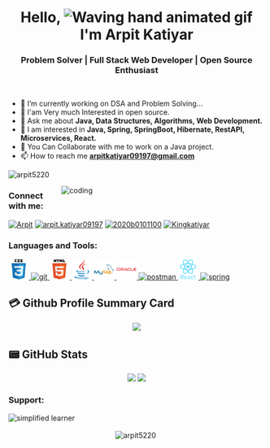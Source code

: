 <h1 align="center"> Hello, <img src="https://raw.githubusercontent.com/nixin72/nixin72/master/wave.gif" 
         alt="Waving hand animated gif"
         height="45"
         width="45" /> I'm Arpit Katiyar </h1>
<h3 align="center"> Problem Solver | Full Stack Web Developer | Open Source Enthusiast</h3>

<br>

<!-- - 👋 Hi, I’m Arpit Katiyar -->
- 🌱 I’m currently working on DSA and Problem Solving...
- 👀 I'am Very much Interested in open source.
- 💬 Ask me about **Java, Data Structures, Algorithms, Web Development.**
- 💬 I am interested in  **Java, Spring, SpringBoot, Hibernate, RestAPI, Microservices, React.**
- 💬 You Can Collaborate with me to work on a Java project.
- 📫 How to reach me **arpitkatiyar09197@gmail.com**

<p align="left"> <img src="https://komarev.com/ghpvc/?username=arpit5220&label=Profile%20views&color=0e75b6&style=flat" alt="arpit5220" /> </p>

<img align="right" alt="coding" width="400" src="https://user-images.githubusercontent.com/55389276/140866485-8fb1c876-9a8f-4d6a-98dc-08c4981eaf70.gif">

<h3 align="left">Connect with me:</h3>
<p align="left">
<a href="https://www.linkedin.com/in/arpit-katiyar-806507216/" target="blank"><img align="center" src="https://raw.githubusercontent.com/rahuldkjain/github-profile-readme-generator/master/src/images/icons/Social/linked-in-alt.svg" alt="Arpit" height="30" width="40" /></a>
<a href="https://www.instagram.com/arpit.katiyar09197/?hl=en" target="blank"><img align="center" src="https://raw.githubusercontent.com/rahuldkjain/github-profile-readme-generator/master/src/images/icons/Social/instagram.svg" alt="arpit.katiyar09197" height="30" width="40" /></a>
<a href="https://www.hackerrank.com/2020b0101100?hr_r=1" target="blank"><img align="center" src="https://raw.githubusercontent.com/rahuldkjain/github-profile-readme-generator/master/src/images/icons/Social/hackerrank.svg" alt="2020b0101100" height="30" width="40" /></a>
<a href="https://leetcode.com/Kingkatiyar/" target="blank"><img align="center" src="https://raw.githubusercontent.com/rahuldkjain/github-profile-readme-generator/master/src/images/icons/Social/leet-code.svg" alt="Kingkatiyar" height="30" width="40" /></a>
</p>

<!-- ## 💻 Tech Stack -->

<!-- ![Java](https://img.shields.io/badge/java-%23ED8B00.svg?style=for-the-badge&logo=java&logoColor=white) ![JavaScript](https://img.shields.io/badge/javascript-%23323330.svg?style=for-the-badge&logo=javascript&logoColor=%23F7DF1E) ![Firebase](https://img.shields.io/badge/firebase-%23039BE5.svg?style=for-the-badge&logo=firebase) ![Netlify](https://img.shields.io/badge/netlify-%23000000.svg?style=for-the-badge&logo=netlify&logoColor=#00C7B7) ![Heroku](https://img.shields.io/badge/heroku-%23430098.svg?style=for-the-badge&logo=heroku&logoColor=white) ![NPM](https://img.shields.io/badge/NPM-%23000000.svg?style=for-the-badge&logo=npm&logoColor=white) ![NodeJS](https://img.shields.io/badge/node.js-6DA55F?style=for-the-badge&logo=node.js&logoColor=white) ![React](https://img.shields.io/badge/react-%2320232a.svg?style=for-the-badge&logo=react&logoColor=%2361DAFB) ![Express.js](https://img.shields.io/badge/express.js-%23404d59.svg?style=for-the-badge&logo=express&logoColor=%2361DAFB) ![MongoDB](https://img.shields.io/badge/MongoDB-%234ea94b.svg?style=for-the-badge&logo=mongodb&logoColor=white) ![Canva](https://img.shields.io/badge/Canva-%2300C4CC.svg?style=for-the-badge&logo=Canva&logoColor=white) 	![Figma](https://img.shields.io/badge/figma-%23F24E1E.svg?style=for-the-badge&logo=figma&logoColor=white) ![Postman](https://img.shields.io/badge/Postman-FF6C37?style=for-the-badge&logo=postman&logoColor=white) ![Notion](https://img.shields.io/badge/Notion-%23000000.svg?style=for-the-badge&logo=notion&logoColor=white) -->

<h3 align="left">Languages and Tools:</h3>
<p align="left"> <a href="https://www.w3schools.com/css/" target="_blank" rel="noreferrer"> <img src="https://raw.githubusercontent.com/devicons/devicon/master/icons/css3/css3-original-wordmark.svg" alt="css3" width="40" height="40"/> </a> <a href="https://git-scm.com/" target="_blank" rel="noreferrer"> <img src="https://www.vectorlogo.zone/logos/git-scm/git-scm-icon.svg" alt="git" width="40" height="40"/> </a> <a href="https://www.w3.org/html/" target="_blank" rel="noreferrer"> <img src="https://raw.githubusercontent.com/devicons/devicon/master/icons/html5/html5-original-wordmark.svg" alt="html5" width="40" height="40"/> </a> <a href="https://www.java.com" target="_blank" rel="noreferrer"> <img src="https://raw.githubusercontent.com/devicons/devicon/master/icons/java/java-original.svg" alt="java" width="40" height="40"/> </a> <a href="https://www.mysql.com/" target="_blank" rel="noreferrer"> <img src="https://raw.githubusercontent.com/devicons/devicon/master/icons/mysql/mysql-original-wordmark.svg" alt="mysql" width="40" height="40"/> </a> <a href="https://www.oracle.com/" target="_blank" rel="noreferrer"> <img src="https://raw.githubusercontent.com/devicons/devicon/master/icons/oracle/oracle-original.svg" alt="oracle" width="40" height="40"/> </a> <a href="https://postman.com" target="_blank" rel="noreferrer"> <img src="https://www.vectorlogo.zone/logos/getpostman/getpostman-icon.svg" alt="postman" width="40" height="40"/> </a> <a href="https://reactjs.org/" target="_blank" rel="noreferrer"> <img src="https://raw.githubusercontent.com/devicons/devicon/master/icons/react/react-original-wordmark.svg" alt="react" width="40" height="40"/> </a> <a href="https://spring.io/" target="_blank" rel="noreferrer"> <img src="https://www.vectorlogo.zone/logos/springio/springio-icon.svg" alt="spring" width="40" height="40"/> </a> </p>

<!-- ## 📈 Activity Graph
<p align="center">
	<img src="https://activity-graph.herokuapp.com/graph?username=arpit5220&theme=minimal"/>
</p> -->



## 💳 Github Profile Summary Card
<p align="center">
  <img src="https://github-profile-summary-cards.vercel.app/api/cards/profile-details?username=arpit5220&theme=github"/>
</p>

## 📟 GitHub Stats
<p align="center">
	<img width="48%" src="https://github-readme-stats.vercel.app/api?username=arpit5220&show_icons=true&theme=github" />
	<img width="48%" src="https://github-readme-streak-stats.herokuapp.com/?user=arpit5220&theme=github" />
</p>


<h3 align="left">Support:</h3>
<p><a href="https://www.buymeacoffee.com/simplified"> <img align="left" src="https://cdn.buymeacoffee.com/buttons/v2/default-yellow.png" height="50" width="210" alt="simplified learner" /></a></p><br><br>
<img align="left" src="https://github-readme-stats.vercel.app/api/top-langs?username=arpit5220&show_icons=true&locale=en&layout=compact" alt="arpit5220" />

<!-- [![arpit5220's GitHub | Stats](https://stats.quine.sh/arpit5220/github?theme=light)](https://quine.sh) -->

<!-- <p align="right">
  <img src="https://komarev.com/ghpvc/?username=arpit5220&label=Profile%20views&color=0e75b6&style=for-the-badge&color=000000" alt="Arpit' profile views" />
</p>

<div align="center">
<br>
<br>
<section>
 <h2> Show some ❤️ by starring some of the repositories! </h2>
</section>

</div>

